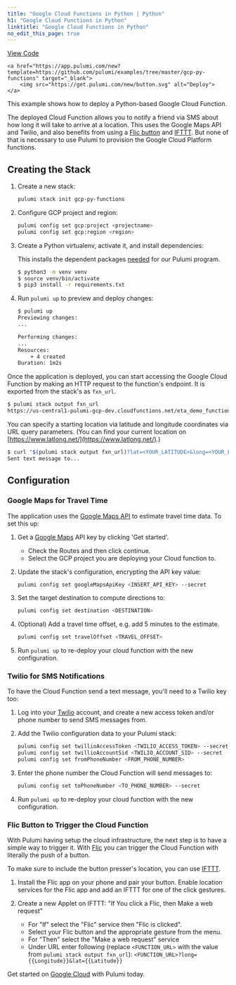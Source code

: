 ```yaml
---
title: "Google Cloud Functions in Python | Python"
h1: "Google Cloud Functions in Python"
linktitle: "Google Cloud Functions in Python"
no_edit_this_page: true
---
```


<!-- WARNING: this page was generated by a tool. Do not edit it by hand. -->
<!-- To change it, please see https://github.com/pulumi/docs/tree/master/tools/mktutorial. -->

<p class="mb-4 flex">
    <a class="flex flex-wrap items-center rounded text-xs text-white bg-blue-600 border-2 border-blue-600 px-2 mr-2 whitespace-no-wrap hover:text-white" style="height: 32px" href="https://github.com/pulumi/examples/tree/master/gcp-py-functions" target="_blank">
        <span><i class="fab fa-github pr-2"></i> View Code</span>
    </a>

    <a href="https://app.pulumi.com/new?template=https://github.com/pulumi/examples/tree/master/gcp-py-functions" target="_blank">
        <img src="https://get.pulumi.com/new/button.svg" alt="Deploy">
    </a>
</p>


This example shows how to deploy a Python-based Google Cloud Function.

The deployed Cloud Function allows you to notify a friend via SMS about how long it will take to
arrive at a location. This uses the Google Maps API and Twilio, and also benefits from using a
[Flic button](https://flic.io) and [IFTTT](https://ifttt.com). But none of that is necessary to
use Pulumi to provision the Google Cloud Platform functions.

## Creating the Stack

1. Create a new stack:

    ```bash
    pulumi stack init gcp-py-functions
    ```

1. Configure GCP project and region:

    ```bash
    pulumi config set gcp:project <projectname>
    pulumi config set gcp:region <region>
    ```

1. Create a Python virtualenv, activate it, and install dependencies:

    This installs the dependent packages [needed](https://www.pulumi.com/docs/intro/concepts/how-pulumi-works/) for our Pulumi program.


    ```bash
    $ python3 -m venv venv
    $ source venv/bin/activate
    $ pip3 install -r requirements.txt
    ```

1. Run `pulumi up` to preview and deploy changes:

    ```bash
    $ pulumi up
    Previewing changes:
    ...

    Performing changes:
    ...
    Resources:
        + 4 created
    Duration: 1m2s
    ```

Once the application is deployed, you can start accessing the Google Cloud Function by making an HTTP request to the function's endpoint. It is exported from the stack's as `fxn_url`.

```bash
$ pulumi stack output fxn_url
https://us-central1-pulumi-gcp-dev.cloudfunctions.net/eta_demo_function...
```

You can specify a starting location via latitude and longitude coordinates via URL query
parameters. (You can find your current location on [https://www.latlong.net/](https://www.latlong.net/).)

```bash
$ curl "$(pulumi stack output fxn_url)?lat=<YOUR_LATITUDE>&long=<YOUR_LONGITUDE>"
Sent text message to...
```

## Configuration

### Google Maps for Travel Time

The application uses the [Google Maps API](https://developers.google.com/maps/documentation/) to estimate travel time data. To set this up:

1. Get a [Google Maps](https://cloud.google.com/maps-platform/) API key by clicking 'Get started'.

    * Check the Routes and then click continue.
    * Select the GCP project you are deploying your Cloud function to.

1. Update the stack's configuration, encrypting the API key value:

    ```bash
    pulumi config set googleMapsApiKey <INSERT_API_KEY> --secret
    ```

1. Set the target destination to compute directions to:

     ```bash
    pulumi config set destination <DESTINATION>
    ```

1. (Optional) Add a travel time offset, e.g. add 5 minutes to the estimate.

    ```bash
    pulumi config set travelOffset <TRAVEL_OFFSET>
    ```

1. Run `pulumi up` to re-deploy your cloud function with the new configuration.

### Twilio for SMS Notifications

To have the Cloud Function send a text message, you'll need to a Twilio key too:

1. Log into your [Twilio](https://www.twilio.com/) account, and create a new access token
   and/or phone number to send SMS messages from.

1. Add the Twilio configuration data to your Pulumi stack:

    ```bash
    pulumi config set twillioAccessToken <TWILIO_ACCESS_TOKEN> --secret
    pulumi config set twillioAccountSid <TWILIO_ACCOUNT_SID> --secret
    pulumi config set fromPhoneNumber <FROM_PHONE_NUMBER>
    ```

1. Enter the phone number the Cloud Function will send messages to:

    ```bash
    pulumi config set toPhoneNumber <TO_PHONE_NUMBER> --secret
    ```

1. Run `pulumi up` to re-deploy your cloud function with the new configuration.

### Flic Button to Trigger the Cloud Function

With Pulumi having setup the cloud infrastructure, the next step is to have a simple way to trigger
it. With [Flic](https://flic.io) you can trigger the Cloud Function with literally the push
of a button.

To make sure to include the button presser's location, you can use [IFTTT](https://ifttt.com).

1. Install the Flic app on your phone and pair your button. Enable location services for the Flic app
   and add an IFTTT for one of the click gestures.

1. Create a new Applet on IFTTT: "If You click a Flic, then Make a web request"
    * For "If" select the "Flic" service then "Flic is clicked".
    * Select your Flic button and the appropriate gesture from the menu.
    * For "Then" select the "Make a web request" service
    * Under URL enter following (replace `<FUNCTION_URL>` with the value from `pulumi stack output fxn_url`): `<FUNCTION_URL>?long={{Longitude}}&lat={{Latitude}}`

Get started on [Google Cloud](https://www.pulumi.com/docs/get-started/gcp/) with Pulumi today.


